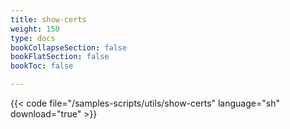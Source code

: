 ```yaml
---
title: show-certs
weight: 150
type: docs
bookCollapseSection: false
bookFlatSection: false
bookToc: false

---
```


{{< code file="/samples-scripts/utils/show-certs" language="sh" download="true" >}}
